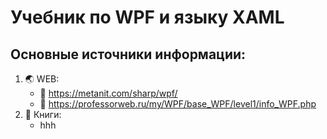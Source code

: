 # Учебник по WPF и языку XAML
## Основные источники информации:
1. :earth_asia: WEB:
   * :speech_balloon: https://metanit.com/sharp/wpf/
   * :speech_balloon: https://professorweb.ru/my/WPF/base_WPF/level1/info_WPF.php
2. :notebook: Книги:
   * hhh

